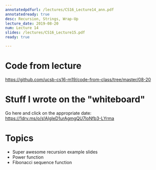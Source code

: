 ```yaml
---
annotatedpdfurl: /lectures/CS16_Lecture14_ann.pdf
annotatedready: true
desc: Recursion, Strings, Wrap-Up
lecture_date: 2019-08-20
num: Lecture 14
slides: /lectures/CS16_Lecture15.pdf
ready: true

---
```


# Code from lecture

<https://github.com/ucsb-cs16-m19/code-from-class/tree/master/08-20>

# Stuff I wrote on the "whiteboard"

Go here and click on the appropriate date:
<https://1drv.ms/o/s!AlgIeD1urAgmgQU7loNfb3-LYrma>

# Topics

- Super awesome recursion example slides
- Power function
- Fibonacci sequence function